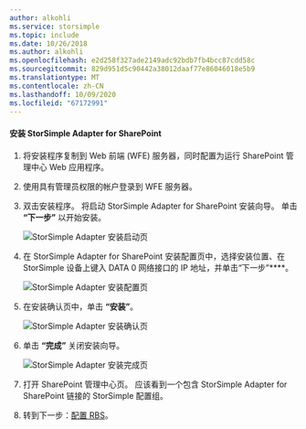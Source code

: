 ```yaml
---
author: alkohli
ms.service: storsimple
ms.topic: include
ms.date: 10/26/2018
ms.author: alkohli
ms.openlocfilehash: e2d258f327ade2149adc92bdb7fb4bcc87cdd58c
ms.sourcegitcommit: 829d951d5c90442a38012daaf77e86046018e5b9
ms.translationtype: MT
ms.contentlocale: zh-CN
ms.lasthandoff: 10/09/2020
ms.locfileid: "67172991"
---
```

#### <a name="to-install-the-storsimple-adapter-for-sharepoint"></a>安装 StorSimple Adapter for SharePoint
1. 将安装程序复制到 Web 前端 (WFE) 服务器，同时配置为运行 SharePoint 管理中心 Web 应用程序。 
2. 使用具有管理员权限的帐户登录到 WFE 服务器。
3. 双击安装程序。 将启动 StorSimple Adapter for SharePoint 安装向导。 单击 **“下一步”** 以开始安装。
   
    ![StorSimple Adapter 安装启动页](./media/storsimple-install-sharepoint-adapter/HCS_SSASP_Setup1-include.png)
4. 在 StorSimple Adapter for SharePoint 安装配置页中，选择安装位置、在 StorSimple 设备上键入 DATA 0 网络接口的 IP 地址，并单击“下一步”****。 
   
    ![StorSimple Adapter 安装配置页](./media/storsimple-install-sharepoint-adapter/HCS_SSASP_Setup2-include.png) 
5. 在安装确认页中，单击 **“安装”**。
   
    ![StorSimple Adapter 安装确认页](./media/storsimple-install-sharepoint-adapter/HCS_SSASP_Confirm_Setup-include.png) 
6. 单击 **“完成”** 关闭安装向导。
   
    ![StorSimple Adapter 安装完成页](./media/storsimple-install-sharepoint-adapter/HCS_SSASP_Setup_finish-include.png) 
7. 打开 SharePoint 管理中心页。 应该看到一个包含 StorSimple Adapter for SharePoint 链接的 StorSimple 配置组。
8. 转到下一步：[配置 RBS](#configure-rbs)。

